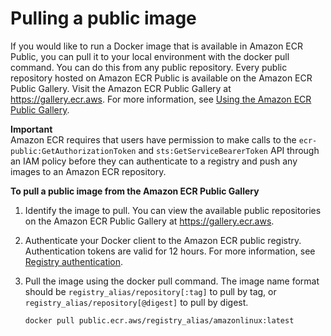 # Pulling a public image<a name="docker-pull-ecr-image"></a>

If you would like to run a Docker image that is available in Amazon ECR Public, you can pull it to your local environment with the docker pull command\. You can do this from any public repository\. Every public repository hosted on Amazon ECR Public is available on the Amazon ECR Public Gallery\. Visit the Amazon ECR Public Gallery at [https://gallery\.ecr\.aws](https://gallery.ecr.aws)\. For more information, see [Using the Amazon ECR Public Gallery](public-gallery.md)\.

**Important**  
Amazon ECR requires that users have permission to make calls to the `ecr-public:GetAuthorizationToken` and `sts:GetServiceBearerToken` API through an IAM policy before they can authenticate to a registry and push any images to an Amazon ECR repository\.

**To pull a public image from the Amazon ECR Public Gallery**

1. Identify the image to pull\. You can view the available public repositories on the Amazon ECR Public Gallery at [https://gallery\.ecr\.aws](https://gallery.ecr.aws)\.

1. Authenticate your Docker client to the Amazon ECR public registry\. Authentication tokens are valid for 12 hours\. For more information, see [Registry authentication](public-registries.md#public-registry-auth)\.

1. Pull the image using the docker pull command\. The image name format should be `registry_alias/repository[:tag]` to pull by tag, or `registry_alias/repository[@digest]` to pull by digest\.

   ```
   docker pull public.ecr.aws/registry_alias/amazonlinux:latest
   ```
